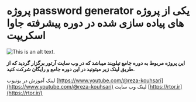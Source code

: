 # پروژه password generator یکی از پروژه های پیاده سازی شده در دوره پیشرفته جاوا اسکریپت


![This is an alt text.]([https://github.com/rezakouhsari/password_generator/blob/master/Screenshot.png)

**این پروژه مربوط به دوره جامع تیلویند میباشد که در وب سایت آرتور برگزار گردید که از طریق لینک زیر میتونید در این دوره جامع و رایگان شرکت کنید.**  


لینک آموزش در یوتیوب [https://www.youtube.com/@reza-kouhsari](https://www.youtube.com/@reza-kouhsari)
لینک وب سایت [https://rtor.ir](https://rtor.ir/)

